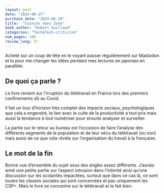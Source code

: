 ```yaml
---
layout: post
date: "2024-08-27"
purchase_date: "2024-06-29"
title:  "Coincés dans Zoom"
book_author: "Hubert Guillaud"
categories: "Tech&Tech-criticism"
num_pages: 186
review_lang: fr
---
```


Acheté sur un coup de tête en le voyant passer régulièrement sur Mastodon et lu pour me changer les idées pendant mes lectures en japonais en parallèle.

## De quoi ça parle ?

Le livre revient sur l’irruption du télétravail en France lors des premiers confinements dû au Covid.

Il fait un tour d’horizon très complet des impacts sociaux, psychologiques que cela a engendré, le lien avec le culte de la productivité a tout prix mais aussi la tendance à tout numériser pour ensuite analyser et surveiller.

La partie sur le retour au bureau est l’occasion de faire l’analyse des différents segments de la population et de leur vécu du télétravail (ou non) mais aussi de ce que cela révèle sur l’organisation du travail à la française.

## Le mot de la fin

Bonne vue d’ensemble du sujet sous des angles assez différents. J’aurais aimé une petite partie sur l’aspect intrusion dans l’intimité ainsi qu’une discussion sur les scolarités impactées, surtout que dans ce cas là, ce sont toutes les classes sociales qui sont concernées et pas uniquement les CSP+. Mais le livre se concentre sur le télétravail et le fait bien.